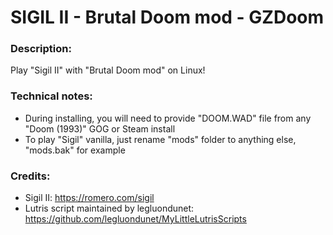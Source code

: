 # SIGIL II - Brutal Doom mod - GZDoom
### Description:
Play "Sigil II" with "Brutal Doom mod" on Linux!
### Technical notes:
- During installing, you will need to provide "DOOM.WAD" file from any "Doom (1993)" GOG or Steam install
- To play "Sigil" vanilla, just rename "mods" folder to anything else, "mods.bak" for example
### Credits:
- Sigil II: https://romero.com/sigil
- Lutris script maintained by legluondunet: https://github.com/legluondunet/MyLittleLutrisScripts
